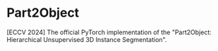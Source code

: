 # Part2Object
[ECCV 2024] The official PyTorch implementation of the "Part2Object: Hierarchical Unsupervised 3D Instance Segmentation".

